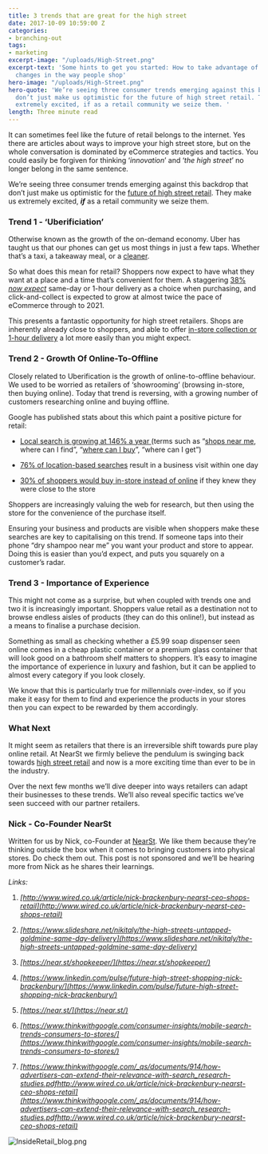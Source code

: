 ```yaml
---
title: 3 trends that are great for the high street
date: 2017-10-09 10:59:00 Z
categories:
- branching-out
tags:
- marketing
excerpt-image: "/uploads/High-Street.png"
excerpt-text: 'Some hints to get you started: How to take advantage of the latest
  changes in the way people shop'
hero-image: "/uploads/High-Street.png"
hero-quote: 'We’re seeing three consumer trends emerging against this backdrop that
  don’t just make us optimistic for the future of high street retail. They make us
  extremely excited, if as a retail community we seize them. '
length: Three minute read
---
```


It can sometimes feel like the future of retail belongs to the internet. Yes there are articles about ways to improve your high street store, but on the whole conversation is dominated by eCommerce strategies and tactics. You could easily be forgiven for thinking ‘*innovation*’ and ‘*the high street*’ no longer belong in the same sentence.

We’re seeing three consumer trends emerging against this backdrop that don’t just make us optimistic for the [future of high street retail](http://www.wired.co.uk/article/nick-brackenbury-nearst-ceo-shops-retail). They make us extremely excited, ***if*** as a retail community we seize them.

### Trend 1 - ‘Uberificiation’

Otherwise known as the growth of the on-demand economy. Uber has taught us that our phones can get us most things in just a few taps. Whether that’s a taxi, a takeaway meal, or a [cleaner](https://www.taskrabbit.co.uk/).

So what does this mean for retail? Shoppers now expect to have what they want at a place and a time that’s convenient for them. A staggering [38% ](https://www.slideshare.net/nikitaly/the-high-streets-untapped-goldmine-same-day-delivery)*[now expect](https://www.slideshare.net/nikitaly/the-high-streets-untapped-goldmine-same-day-delivery)* same-day or 1-hour delivery as a choice when purchasing, and click-and-collect is expected to grow at almost twice the pace of eCommerce through to 2021.

This presents a fantastic opportunity for high street retailers. Shops are inherently already close to shoppers, and able to offer [in-store collection or 1-hour delivery](https://near.st/shopkeeper/) a lot more easily than you might expect.

### Trend 2 - Growth Of Online-To-Offline

Closely related to Uberification is the growth of online-to-offline behaviour. We used to be worried as retailers of ‘showrooming’ (browsing in-store, then buying online). Today that trend is reversing, with a growing number of customers researching online and buying offline.

Google has published stats about this which paint a positive picture for retail:

* [Local search is growing at 146% a year ](https://www.linkedin.com/pulse/future-high-street-shopping-nick-brackenbury/)(terms such as “[shops near me](https://near.st/), where can I find”, “[where can I buy](https://near.st/)”, “where can I get”)

* [76% of location-based searches](https://www.thinkwithgoogle.com/consumer-insights/mobile-search-trends-consumers-to-stores/) result in a business visit within one day

* [30% of shoppers would buy in-store instead of online](https://www.thinkwithgoogle.com/_qs/documents/914/how-advertisers-can-extend-their-relevance-with-search_research-studies.pdf) if they knew they were close to the store

Shoppers are increasingly valuing the web for research, but then using the store for the convenience of the purchase itself.

Ensuring your business and products are visible when shoppers make these searches are key to capitalising on this trend. If someone taps into their phone “dry shampoo near me” you want your product and store to appear. Doing this is easier than you’d expect, and puts you squarely on a customer’s radar.

### Trend 3 - Importance of Experience

This might not come as a surprise, but when coupled with trends one and two it is increasingly important. Shoppers value retail as a destination not to browse endless aisles of products (they can do this online!), but instead as a means to finalise a purchase decision.

Something as small as checking whether a £5.99 soap dispenser seen online comes in a cheap plastic container or a premium glass container that will look good on a bathroom shelf matters to shoppers. It’s easy to imagine the importance of experience in luxury and fashion, but it can be applied to almost every category if you look closely.

We know that this is particularly true for millennials over-index, so if you make it easy for them to find and experience the products in your stores then you can expect to be rewarded by them accordingly.

### What Next

It might seem as retailers that there is an irreversible shift towards pure play online retail. At NearSt we firmly believe the pendulum is swinging back towards [high street retail](http://www.wired.co.uk/article/nick-brackenbury-nearst-ceo-shops-retail) and now is a more exciting time than ever to be in the industry.

Over the next few months we’ll dive deeper into ways retailers can adapt their businesses to these trends. We’ll also reveal specific tactics we’ve seen succeed with our partner retailers.

### Nick - Co-Founder NearSt

Written for us by Nick, co-Founder at [NearSt](https://near.st/about). We like them because they’re thinking outside the box when it comes to bringing customers into physical stores. Do check them out. This post is not sponsored and we’ll be hearing more from Nick as he shares their learnings.

*Links:*

1. *[http://www.wired.co.uk/article/nick-brackenbury-nearst-ceo-shops-retail](http://www.wired.co.uk/article/nick-brackenbury-nearst-ceo-shops-retail)*

2. *[https://www.slideshare.net/nikitaly/the-high-streets-untapped-goldmine-same-day-delivery](https://www.slideshare.net/nikitaly/the-high-streets-untapped-goldmine-same-day-delivery)*

3. *[https://near.st/shopkeeper/](https://near.st/shopkeeper/)*

4. *[https://www.linkedin.com/pulse/future-high-street-shopping-nick-brackenbury/](https://www.linkedin.com/pulse/future-high-street-shopping-nick-brackenbury/)*

5. *[https://near.st/](https://near.st/)*

6. *[https://www.thinkwithgoogle.com/consumer-insights/mobile-search-trends-consumers-to-stores/](https://www.thinkwithgoogle.com/consumer-insights/mobile-search-trends-consumers-to-stores/)*

7. *[https://www.thinkwithgoogle.com/_qs/documents/914/how-advertisers-can-extend-their-relevance-with-search_research-studies.pdfhttp://www.wired.co.uk/article/nick-brackenbury-nearst-ceo-shops-retail](https://www.thinkwithgoogle.com/_qs/documents/914/how-advertisers-can-extend-their-relevance-with-search_research-studies.pdfhttp://www.wired.co.uk/article/nick-brackenbury-nearst-ceo-shops-retail)*

![InsideRetail_blog.png](/uploads/InsideRetail_blog.png)